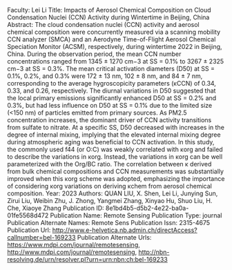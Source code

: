 Faculty: Lei Li
Title: Impacts of Aerosol Chemical Composition on Cloud Condensation Nuclei (CCN) Activity during Wintertime in Beijing, China
Abstract: The cloud condensation nuclei (CCN) activity and aerosol chemical composition were concurrently measured via a scanning mobility CCN analyzer (SMCA) and an Aerodyne Time-of-Flight Aerosol Chemical Speciation Monitor (ACSM), respectively, during wintertime 2022 in Beijing, China. During the observation period, the mean CCN number concentrations ranged from 1345 ± 1270 cm−3 at SS = 0.1% to 3267 ± 2325 cm−3 at SS = 0.3%. The mean critical activation diameters (D50) at SS = 0.1%, 0.2%, and 0.3% were 172 ± 13 nm, 102 ± 8 nm, and 84 ± 7 nm, corresponding to the average hygroscopicity parameters (κCCN) of 0.34, 0.33, and 0.26, respectively. The diurnal variations in D50 suggested that the local primary emissions significantly enhanced D50 at SS = 0.2% and 0.3%, but had less influence on D50 at SS = 0.1% due to the limited size (<150 nm) of particles emitted from primary sources. As PM2.5 concentration increases, the dominant driver of CCN activity transitions from sulfate to nitrate. At a specific SS, D50 decreased with increases in the degree of internal mixing, implying that the elevated internal mixing degree during atmospheric aging was beneficial to CCN activation. In this study, the commonly used f44 (or O:C) was weakly correlated with κorg and failed to describe the variations in κorg. Instead, the variations in κorg can be well parameterized with the Org/BC ratio. The correlation between κ derived from bulk chemical compositions and CCN measurements was substantially improved when this κorg scheme was adopted, emphasizing the importance of considering κorg variations on deriving κchem from aerosol chemical composition.
Year: 2023
Authors: QUAN LIU, X. Shen, Lei Li, Junying Sun, Zirui Liu, Weibin Zhu, J. Zhong, Yangmei Zhang, Xinyao Hu, Shuo Liu, H. Che, Xiaoye Zhang
Publication ID: 8e1bd4b5-d5b2-4e22-ba0a-01fe5568d472
Publication Name: Remote Sensing
Publication Type: journal
Publication Alternate Names: Remote Sens
Publication Issn: 2315-4675
Publication Url: http://www.e-helvetica.nb.admin.ch/directAccess?callnumber=bel-169233
Publication Alternate Urls: https://www.mdpi.com/journal/remotesensing, http://www.mdpi.com/journal/remotesensing, http://nbn-resolving.de/urn/resolver.pl?urn=urn:nbn:ch:bel-169233
